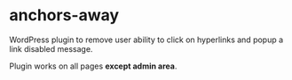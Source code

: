 anchors-away
============

WordPress plugin to remove user ability to click on hyperlinks and popup a link disabled message.

Plugin works on all pages **except admin area**.
